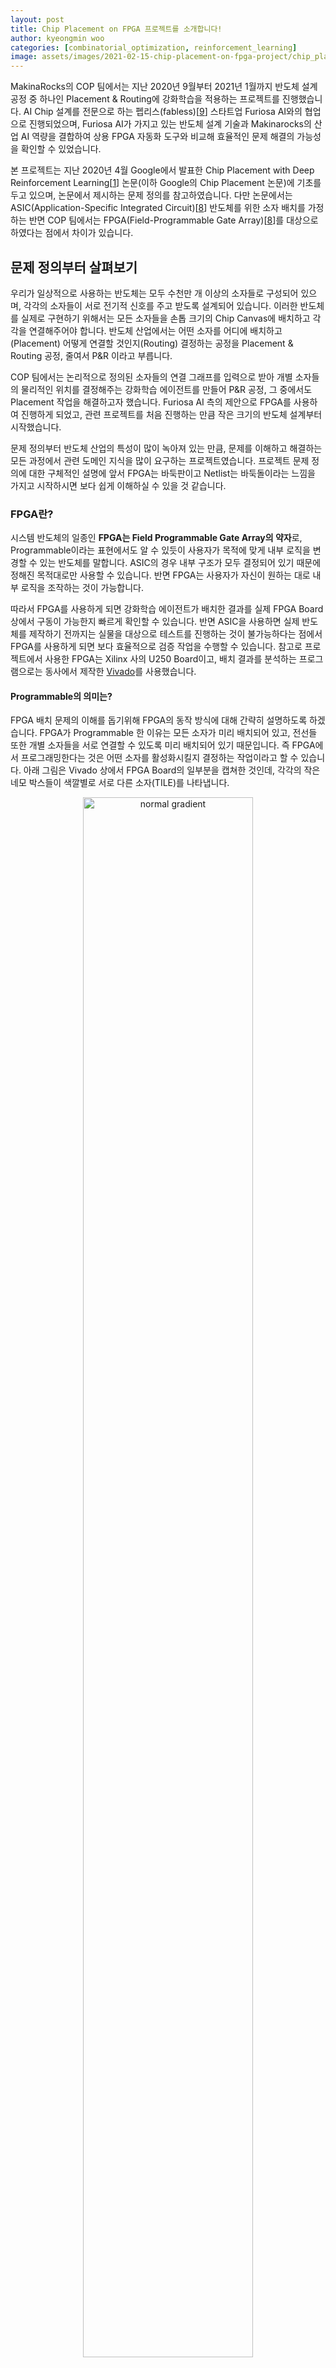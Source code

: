 ```yaml
---
layout: post
title: Chip Placement on FPGA 프로젝트를 소개합니다!
author: kyeongmin woo
categories: [combinatorial_optimization, reinforcement_learning]
image: assets/images/2021-02-15-chip-placement-on-fpga-project/chip_placement_placement_and_routing.png
---
```


MakinaRocks의 COP 팀에서는 지난 2020년 9월부터 2021년 1월까지 반도체 설계 공정 중 하나인 Placement & Routing에 강화학습을 적용하는 프로젝트를 진행했습니다. AI Chip 설계를 전문으로 하는 펩리스(fabless)[[9](#ref-9)] 스타트업 Furiosa AI와의 협업으로 진행되었으며, Furiosa AI가 가지고 있는 반도체 설계 기술과 Makinarocks의 산업 AI 역량을 결합하여 상용 FPGA 자동화 도구와 비교해 효율적인 문제 해결의 가능성을 확인할 수 있었습니다. 

본 프로젝트는 지난 2020년 4월 Google에서 발표한 Chip Placement with Deep Reinforcement Learning[[1](#ref-1)] 논문(이하 Google의 Chip Placement 논문)에 기초를 두고 있으며, 논문에서 제시하는 문제 정의를 참고하였습니다. 다만 논문에서는 ASIC(Application-Specific Integrated Circuit)[[8](#ref-8)] 반도체를 위한 소자 배치를 가정하는 반면 COP 팀에서는 FPGA(Field-Programmable Gate Array)[[8](#ref-8)]를 대상으로 하였다는 점에서 차이가 있습니다.

## 문제 정의부터 살펴보기

우리가 일상적으로 사용하는 반도체는 모두 수천만 개 이상의 소자들로 구성되어 있으며, 각각의 소자들이 서로 전기적 신호를 주고 받도록 설계되어 있습니다. 이러한 반도체를 실제로 구현하기 위해서는 모든 소자들을 손톱 크기의 Chip Canvas에 배치하고 각각을 연결해주어야 합니다. 반도체 산업에서는 어떤 소자를 어디에 배치하고(Placement) 어떻게 연결할 것인지(Routing) 결정하는 공정을 Placement & Routing 공정, 줄여서 P&R 이라고 부릅니다.

COP 팀에서는 논리적으로 정의된 소자들의 연결 그래프를 입력으로 받아 개별 소자들의 물리적인 위치를 결정해주는 강화학습 에이전트를 만들어 P&R 공정, 그 중에서도 Placement 작업을 해결하고자 했습니다. Furiosa AI 측의 제안으로 FPGA를 사용하여 진행하게 되었고, 관련 프로젝트를 처음 진행하는 만큼 작은 크기의 반도체 설계부터 시작했습니다.

문제 정의부터 반도체 산업의 특성이 많이 녹아져 있는 만큼, 문제를 이해하고 해결하는 모든 과정에서 관련 도메인 지식을 많이 요구하는 프로젝트였습니다. 프로젝트 문제 정의에 대한 구체적인 설명에 앞서 FPGA는 바둑판이고 Netlist는 바둑돌이라는 느낌을 가지고 시작하시면 보다 쉽게 이해하실 수 있을 것 같습니다.

### FPGA란?

시스템 반도체의 일종인 **FPGA는 Field Programmable Gate Array의 약자**로, Programmable이라는 표현에서도 알 수 있듯이 사용자가 목적에 맞게 내부 로직을 변경할 수 있는 반도체를 말합니다. ASIC의 경우 내부 구조가 모두 결정되어 있기 때문에 정해진 목적대로만 사용할 수 있습니다. 반면 FPGA는 사용자가 자신이 원하는 대로 내부 로직을 조작하는 것이 가능합니다.

따라서 FPGA를 사용하게 되면 강화학습 에이전트가 배치한 결과를 실제 FPGA Board 상에서 구동이 가능한지 빠르게 확인할 수 있습니다. 반면 ASIC을 사용하면 실제 반도체를 제작하기 전까지는 실물을 대상으로 테스트를 진행하는 것이 불가능하다는 점에서 FPGA를 사용하게 되면 보다 효율적으로 검증 작업을 수행할 수 있습니다. 참고로 프로젝트에서 사용한 FPGA는 Xilinx 사의 U250 Board이고, 배치 결과를 분석하는 프로그램으로는 동사에서 제작한 [Vivado](https://www.xilinx.com/support/university/vivado.html)를 사용했습니다.

#### Programmable의 의미는?

FPGA 배치 문제의 이해를 돕기위해 FPGA의 동작 방식에 대해 간략히 설명하도록 하겠습니다. FPGA가 Programmable 한 이유는 모든 소자가 미리 배치되어 있고, 전선들 또한 개별 소자들을 서로 연결할 수 있도록 미리 배치되어 있기 때문입니다. 즉 FPGA에서 프로그래밍한다는 것은 어떤 소자를 활성화시킬지 결정하는 작업이라고 할 수 있습니다. 아래 그림은 Vivado 상에서 FPGA Board의 일부분을 캡쳐한 것인데, 각각의 작은 네모 박스들이 색깔별로 서로 다른 소자(TILE)를 나타냅니다.

<figure class="image" style="align: center;">
<p align="center">
  <img src="/assets/images/2021-02-15-chip-placement-on-fpga-project/chip_placement_on_fpga_chip_canvas.png" alt="normal gradient" width="80%">
  <figcaption style="text-align: center;">[그림1] - FPGA Board</figcaption>
</p>
</figure>

이때 활성화의 단위 소자를 BEL이라고 부릅니다. 참고로 BEL은 FPGA를 구성하는 최소 단위이기도 한데, Xilinx FPGA는 다음과 같은 계층 구조로 되어 있습니다. 아래 이미지는 위의 이미지를 매우 크게 확대한 것으로, 자세한 내용은 Xilinx의 Rapid Wright 홈페이지[[3](#ref-3)]를 참고하시기 바랍니다.

<figure class="image" style="align: center;">
<p align="center">
  <img src="/assets/images/2021-02-15-chip-placement-on-fpga-project/chip_placement_on_fpga_tile_site_bel.png" alt="normal gradient" width="80%">
  <figcaption style="text-align: center;">[그림2] - TILE > SITE > BEL</figcaption>
</p>
</figure>

### 반도체 설계도, Netlist

Netlist는 반도체의 논리적인 설계도로서, 여기에는 반도체가 동작하려면 어떤 소자들이 필요하고, 각각의 소자들은 어떻게 연결되어 있는지 정의되어 있습니다. 이러한 Netlist에는 개별 소자들의 연결 관계만 담겨 있을 뿐 각각의 소자들의 위치 정보나 어떤 소자가 다른 소자와 얼마나 가까워야 하는지에 대한 정보는 포함되어 있지 않습니다. Chip Placement란 Netlist 설계도에 정의되어 있는 내용을 최적 동작이 가능하도록 Netlist를 구성하는 소자들의 위치를 결정하는 과정이라고 할 수 있습니다.

<figure class="image" style="align: center;">
<p align="center">
  <img src="/assets/images/2021-02-15-chip-placement-on-fpga-project/chip_placement_placement_and_routing.png" alt="normal gradient" width="=100%">
  <figcaption style="text-align: center;">[그림3] - Placement & Routing</figcaption>
</p>
</figure>

#### Macro & Standard Cell

Netlist를 구성하는 소자들은 그 크기 및 기능에 따라 Macro와 Standard Cell로 구분합니다. 상대적으로 크기가 큰 Macro는 RAM[[4](#ref-4)], DSP[[5](#ref-5)] 등과 같이 그 자체만으로도 복잡한 기능을 수행할 수 있는 소자들입니다. 반면 Standard Cell은 LUT, Flip-Flop[[6](#ref-6)]과 같이 단순한 연산이나 순간적인 데이터 저장 등의 기능만을 가지고 있습니다. Google의 Chip Placement 논문[[1](#ref-1)]을 기준으로 하면 Macro만 강화학습 알고리즘으로 배치하고 그 이외의 소자들은 Clustering 하여 갯수를 줄이고 Cluster 단위로 전통적인 알고리즘(Force-Directed Method)[[7](#ref-7)]을 사용하여 배치합니다.

#### 작은 문제 정의하기

COP 팀에서 첫 번째 문제로 확보한 Netlist는 소자의 개수가 72개로 Macro가 2개, Standard Cell이 70개 였습니다. 하지만 Google의 Chip Placement 논문[[1](#ref-1)]에 따라 진행한다면 강화학습 Agent로 단 2개의 Macro만을 배치하게 됩니다. 동일한 기준으로도 수백 개의 Macro를 배치(few hundreds of macros)하는 Google의 Chip Placement 논문[[1](#ref-1)]과 비교해 볼 때 2개만을 배치하는 것은 Agent의 성능을 평가하기에는 너무 적다고 판단하였습니다. 따라서 본 프로젝트에서는 총 72개의 Macro와 Standard Cell 모두를 강화학습 Agent가 배치하도록 문제를 정의하여 실험을 진행했습니다.

## 강화학습 환경 만들기

프로젝트에서 다룬 문제에 대한 간략한 소개에 이어 개발 과정에 대해서도 소개해보려 합니다. 어떤 문제에 강화학습을 적용하기 위해 가장 먼저 해야 하는 작업은 에이전트가 학습할 수 있도록 적절한 강화학습 환경을 만드는 것입니다. 이때 환경으로 사용 가능한 시뮬레이터가 있다면 에이전트와 시뮬레이터를 연결하는 작업만 수행하면 되지만, 그렇지 못한 상황이라면 주어진 문제에 맞게 동작하는 환경을 직접 개발해야 합니다. 

FPGA와 관련해서는 Xilinx 사의 Vivado를 시뮬레이터로 사용할 수 있었습니다. 하지만 동작 속도가 느리고 에이전트와의 연결 과정에서 어려움이 예상되어 사용하지 않는 것으로 결론 내렸습니다. 대신 FPGA와 유사하게 동작하는 Python 프로그램을 개발하여 학습 환경으로 사용했습니다.

환경을 개발하는 과정에서 시작 단계에서는 예상치 못한 다양한 문제들을 경험할 수 있었습니다. Google의 Chip Placement 논문에서 모호하게 기술하고 있는 부분들을 실험과 추론을 통해 구체화하기도 하고, 안정적인 학습을 위한 속도 개선과 디버깅 작업에도 많은 시간을 소요했었습니다. 구체적으로 환경을 개발하면서 많이 고민한 이슈들로는 다음과 같은 것들이 있었습니다.

### (1) 어디에 배치할지 어떻게 결정할까

ASIC을 사용하는 Google의 Chip Placement 논문에서는 전체 Chip Canvas를 일정한 간격의 Grid로 나누고, 에이전트가 Action으로서 그 중 하나를 선택하도록 하고 있습니다. FPGA 또한 사용하고자 하는 Board에 동일한 방법으로 Grid를 적용할 수 있습니다. 다만 Chip Canvas 상에 다른 소자들과 겹치지만 않는다면 소자를 자유롭게 배치할 수 있는 ASIC과는 달리 FPGA는 각 소자의 타입에 따라 배치 가능한 위치가 미리 정해져 있다는 문제가 있었습니다.

이러한 FPGA의 본질적인 특성 때문에 Google의 Chip Placement 논문보다는 다소 복잡하게 환경을 구성하게 되었습니다. 우선 에이전트가 소자를 배치할 Grid Cell을 선택하면 해당 Grid Cell 내에 포함된 BEL 중 임의로 하나를 추출하여 소자와 매핑하도록 하였습니다. Action에 적용되는 Masking 또한 소자의 타입에 따라 다르게 적용했다는 점에서도 소자 간 구분이 없어 하나의 Mask만 사용하는 논문과는 차이가 있습니다.

Grid의 Row, Column 갯수 또한 중요한 문제인데, Google의 Chip Placement 논문에서는 많게는 $$128 \times 128$$까지 실험을 진행했고, 결과적으로는 $$30 \times 30$$으로 설정했을 때에 성능이 가장 좋았다고 언급합니다. 그러나 본 프로젝트에서는 Netlist의 크기가 논문보다 작은 만큼 Grid의 크기 또한 작게하기로 결정했습니다. 최종적인 실험에는 $$6 \times 6$$ 크기의 Grid를 사용하였습니다. 배치 영역 또한 Netlist의 크기에 맞춰 전체 FPGA Board를 사용하지 않고, 개별 Grid Cell마다 100개 이하의 소자가 포함되는 수준으로 조절하였습니다.

### (2) Reward는 어떻게 계산할까

Reward Function은 강화학습에서 가장 중요한 것 요소 중 하나로, 학습의 방향을 결정합니다. Google의 Chip Placement 논문에서는 아래와 같이 Reward Function을 제안하고 있습니다. 참고로 아래 수식에서 $$p$$와 $$g$$는 각각 placement, graph를 의미합니다.

>$$
R_{p,q} = -\text{WireLength}(p, g) - \lambda \text{Congestion}(p, g) \\
\text{S.t. } \text{density}(p,g) \leq \text{max}_{\text{density}}
$$
반도체의 소자들을 연결하며 신호를 주고 받을 수 있게 하는 전선을 Wire라고 부릅니다. 이 Wire의 길이에 따라 반도체의 성능이 달라지고 경우에 따라서는 반도체가 정상적으로 동작하지 못하게 되기도 합니다. Wire length가 짧을수록 이점을 가지므로 Reward Function에서 Wire Length에 따라 페널티를 부여하고 있습니다.

Wire Length를 구하는 방법은 여러가지[[7](#ref-7)]가 있는데, Chip Placement 논문에서는 배치된 소자들의 2차원 위치 정보를 통해 HPWL(Half Perimeter Wire Length)[[7](#ref-7)] 방식에 따라 구하고 있습니다. 예시를 통해 확인하면 구현 내용을 보다 쉽게 이해할 수 있을 것 같아 네 개의 소자가 네 개의 Grid Cell에 나누어 배치된 예시 이미지를 준비했습니다. 

<figure class="image" style="align: center;">
<p align="center">
  <img src="/assets/images/2021-02-15-chip-placement-on-fpga-project/chip_placement_on_fpga_wirelength_calculation.png" alt="normal gradient" width="90%">
  <figcaption style="text-align: center;">[그림4] - Wire Length Example</figcaption>
</p>
</figure>

하나씩 확인해보면 동일한 Grid Cell 내에 배치된 소자들을 서로 연결하는 빨간 Wire(1번-2번)의 HPWL는 0으로 계산되며, Grid Cell 두 개에 걸쳐 연결되는 녹색 Wire(1번-3번)는 1로 계산됩니다. 경우에 따라서는 노란 Wire(1,2,3,4번)처럼 하나의 Wire가 복수의 소자들과 연결되어 있기도 합니다. HPWL은 Wire와 연결된 지점을 모두 포함하는 최소 사각형을 먼저 그리고, 그 둘레의 절반으로 Wire Length를 추정하기 때문에 노란 Wire는 길이가 2로 계산됩니다.

Routing Congestion에 대해서는 반도체 설계와 관련된 지식이 요구되는 만큼 Furiosa AI의 도움을 받아 구현하게 되었습니다. 구체적으로는 각각의 Grid Cell를 통과하는 Wire의 갯수를 사용하여 수평 방향과 수직 방향 각각에 대한 congestion을 계산하고, 이 중 상위 10%에 대한 평균 값을 사용하는 방식입니다. 

마지막으로 Placement Density란 물리적인 배치 가능한 영역의 크기 당 배치하고자 하는 매크로의 전체 크기를 말합니다. 이러한 Placement Density는 전체 FPGA Board 상에서 배치 영역을 적절하게 조절하는 것으로 제약 조건을 만족하도록 했습니다.

### (3) 환경에서 어떤 정보를 주어야 할까

Google의 Chip Placement 논문에서 제시하는 Observation의 유형으로는 Macro Feature, Netlist Graph, Current Macro id, Netlist Metadata, Mask 등이 있습니다. 그런데 논문에서는 각각의 정보들이 어떻게 구성되어 있는지에 대해서는 간략하게 예시 수준으로만 기술하고 있습니다. 이러한 모호성을 해결하기 위해 Reward를 예측하는 데에 도움이 되는지에 따라 정보를 추가해나가는 방식으로 다양한 실험을 진행했습니다. 최종적으로는 다음과 같은 정보들을 Observation으로 에이전트에 전달하도록 했습니다.

- Macro Feature: 타입(One-Hot), 위치(Row & Col), 포트 갯수
- Netlist Graph: 인접 매트릭스
- Current Macro id: Macro Feature에서의 Index
- Netlist Metadata: 사용하는 영역의 크기, Grid의 크기, Congestion Map, 총 Macro/Wire의 갯수
- Mask: 타입별 마스킹 정보

FPGA이므로 사용하는 영역의 크기는 TILE의 갯수를 활용했습니다. Congestion Map은 Google의 Chip Placement 논문에 나오지 않는 요소로, 쉽게 말해 각 Grid Cell 단위로 배치되어 있는 Macro들의 총 Port 갯수에 대한 정보를 가지고 있습니다. 포트 갯수가 많을수록 해당 영역과 연결되어 있는 Wire의 갯수가 많을 것이라고 추정할 수 있는 만큼 Routing Congestion을 추정하는 데에 도움이 될 것이라 판단하여 추가하게 되었습니다. Macro Feature의 포트 갯수 정보 또한 논문에서는 명시하고 있지 않으나, 동일한 이유로 추가하게 되었습니다.

<figure class="image" style="align: center;">
<p align="center">
  <img src="/assets/images/2021-02-15-chip-placement-on-fpga-project/chip_placement_on_fpga_congestion_map.png" alt="normal gradient" width="90%">
  <figcaption style="text-align: center;">[그림5] - Congestion Map</figcaption>
</p>
</figure>

마지막으로 Mask란 현재 배치하고자 하는 소자를 배치할 수 있는 영역에 대해 알려주는 정보입니다. 쉽게 말해 에이전트가 배치할 수 없는 영역을 선택하지 못하게 하는 역할을 합니다. Google의 Chip Placement 논문에서 사용하는 ASIC에서는 배치할 수 있는 적절한 공간만 존재하면 소자의 타입과 무관하게 배치가 가능합니다. 따라서 하나의 Mask만 필요합니다. 그러나 소자의 배치 가능한 위치가 미리 결정되어 있는 FPGA에서는 소자별로 배치 가능한 Grid Cell이 다를 수 밖에 없습니다. 이러한 차이 때문에 본 프로젝트에서는 Mask를 소자의 갯수만큼 만들어두고, 배치할 소자에 따라 서로 다른 Masking을 실시했습니다.

## 강화학습 에이전트 만들기

강화학습 에이전트는 환경으로부터 전달받은 Observation를 처리하는 State Encoder와 이렇게 처리된 정보를 바탕으로 Action을 결정하는 Policy 두 부분으로 나누어 개발했습니다.

### State Encoder

에이전트에서 가장 핵심적인 부분은 State를 적절하게 표현하여 강화학습 Policy가 쉽게 이해할 수 있도록 표현하는 부분이라고 생각합니다. 이를 위해서는 환경으로부터 받은 Observation을 적절하게 처리하여 State Representation으로 만들어주어야 합니다.

배치 대상이 되는 Netlist는 Node와 Edge로 구성되는 Graph 형태로 되어 있습니다. 따라서 좋은 State Representation을 확보하기 위해서는 Graph 데이터를 잘 처리할 수 있는 모델이 필요합니다. Google의 Chip Placement 논문에서 제시하는 구조는 다음과 같으며, 이를 수렴할 때까지 반복적으로 각 Embedding을 업데이트 했다고 말합니다[[12](#ref-12)].

>$$
\eqalign{
&\text{While not converged do} \\
& \qquad \text{Update edge: } e_{ij} = fc_1 (\text{concat}[ fc_0(v_i) \vert fc_0(v_j) \vert w_{ij}^e ]) \\
& \qquad \text{Update node: } v_i = \text{mean}_{j \in N(v_i)}(e_{ij}) \\
&\text{end}
}
$$

그런데 위의 수식을 기반으로 State Encoder를 구현하며 COP 팀에서는 다음 두 가지 의문들이 제기되었습니다.

#### 1. $$fc$$에 Activation Function이 필요한가

위의 수식에는 두 개의 $$fc$$가 나옵니다. 그런데 이와 관련하여 Google의 Chip Placement 논문에서는 Activation Function 유무에 대해서는 언급하지 않고 있습니다. 논문에서는 Fully Connected Network로 표현하고 있어 단순히 Affine 연산을 의미하는 것으로 가정하고 처음에는 Activation Function 없이 구현했습니다. 그러나 Activation function 없이는 Embedding이 수렴하지 않았고, 모든 $$fc$$의 출력에 Activation Function을 추가한 후에야 수렴을 확인할 수 있었습니다.

#### 2. 수렴 여부는 어떻게 결정할 것인가

Embedding이 수렴한다는 것은 결국 이전 Embedding과 현재 Embedding 간의 차이가 점차 줄어든다는 것을 의미합니다. 그런데 그 차이가 무한히 작아질 때까지 계속 연산을 반복하는 것은 비효율적이므로 그 차이가 일정 수준 이하로 떨어지면 수렴한 것으로 판단합니다.

Google의 Chip Placement 논문에서 구체적인 방안은 제시하지 않고 있습니다. COP 팀에서는 두 Embedding의 차이를 계산하는 방법으로 **Frobenius Norm**[[10](#ref-10)]을 사용했습니다. $$n \times m$$ 행렬 $$A$$의 Frobenius Norm은 아래와 같이 계산됩니다.

$$
\| A \|_\text{F} = \root \of {\Sigma_{i=1}^n \Sigma_{j=1}^m \vert a_{ij} \vert^2}
$$

업데이트 중단의 기준이 되는 Threshold의 크기를 결정하는 것 또한 중요한 문제였습니다. 이때 Threshold를 너무 높게 잡으면 충분히 수렴되지 않은 것이므로 Embedding의 정확성이 떨어지게 되는 반면, 너무 낮게 잡으면 연산량이 과도하게 많아지게 됩니다. 특히 PyTorch에서는 반복적으로 Network를 forwarding하면 계산 그래프가 누적되어 Memory를 과도하게 차지하도록 되어 있어, Threshold를 낮게 설정하고 실험하는 경우에는 Out of Memory Issue도 빈번하게 발생했습니다.

이러한 문제에 대처하기 위해 Max iteration의 크기를 hyper parameter로 추가하여 일정 횟수 이상 반복적으로 Embedding이 업데이트되지는 않도록 했습니다. 참고로 최종 실험은 Max iteration은 10으로, Threshold는 1-e7로 설정하고 진행했습니다.

### 강화학습 알고리즘

<figure class="image" style="align: center;">
<p align="center">
  <img src="/assets/images/2021-02-15-chip-placement-on-fpga-project/chip_placement_on_fpga_paper_architecture.png" alt="normal gradient" width="110%">
  <figcaption style="text-align: center;">[그림6] - Model Architecture</figcaption>
</p>
</figure>

강화학습 알고리즘으로는 Google의 Chip Placement 논문과 동일하게 PPO[[11](#ref-11)]를 사용했으며, 전체적인 에이전트의 구조 또한 위 이미지와 동일하게 구성했습니다.

## 평가는 무엇을 기준으로 하나?

반도체 산업에서는 P&R의 결과로 반도체 성능의 척도인 PPA(Performance, Power, Area)가 결정된다고 말합니다. 즉 개별 소자들을 어떻게 배치하느냐에 따라 각 소자들을 연결하는 Wire의 길이와 필요한 영역의 크기가 달라진다는 것입니다. 이러한 점에서 P&R 결과의 평가 척도로 PPA를 보여주는 수치들을 주로 사용합니다. COP 팀 또한 이러한 수치들을 기준으로 모델의 최종 성능을 평가했습니다. 프로젝트에서 사용한 모델 평가 지표들은 다음과 같습니다.

- WNS(Worst Negative Setup-time Slack)
- WHS(Worst Negative Hold-time Slack)
- DP(Dynamic Power)
- RU(Routing Utilization Ratio)

WNS와 WHS의 Time-Slack 이라는 것은 Clock Frequency를 지키는 데에 얼마나 많은 여유 시간이 있는지 나타내는 것입니다. 따라서 이것이 크면 클수록 보다 여유롭게 Clock Frequency를 유지할 수 있으며, 동시에 더 높은 Clock Frequency 또한 가능하다는 것을 의미합니다. 반대로 이것이 음수가 되면 현재 배치 결과로는 주어진 Clock Frequency 대로 구현하는 것이 불가능하다는 뜻입니다.

Dynamic Power는 전체 전력 소비량 중 배치된 결과로 인해 사용되는 전력량을 의미합니다. 참고로 FPGA Board 자체가 반도체이기 때문에 배치가 전혀 이뤄지지 않은 상태에서도 전력을 일정량 소모하게 되는데, 이는 Static Power라고 합니다. 배치를 평가하는 것이 목표이므로 Static Power는 계산에 반영하지 않았습니다. 마지막으로 Routing Utilization은 전체 사용 가능한 Wire 중에서 얼마나 많은 Wire를 사용하는지를 나타내는 수치입니다. Horizontal / Verㄴtical 방향으로 나누어 구해지며, 두 가지를 합하여 사용했습니다.

정리하자면 WNS, WHS는 크면 클수록 좋은 값, Routing Utilization과 Dynamic Power는 작으면 작을수록 좋은 값 입니다. PPA는 이러한 값들을 모두 종합적으로 반영한 것인 만큼 COP 팀에서는 Overall Score를 계산하여 각 배치들을 비교했습니다. 이때 각각의 값들의 Magnitude가 모두 다르므로 Routing Utilization과 Dynamic Power에 대해서는 100을 곱해주었습니다. 정확한 계산식은 아래와 같습니다.

> Overall Score = WNS + WHS - 100 * Routing Utilization - 100 * Dynamic Power

## 그래서 얼마나 잘했나?

COP 팀에서 개발한 강화학습 알고리즘의 성능을 평가하기 위해서는 Vivado 내에서 강화학습 알고리즘이 결정한 대로 배치하고, Routing을 수행한 후 FPGA에서 사용되는 평가 척도들을 계산해야 합니다. COP 팀에서는 강화학습 알고리즘의 배치 결과를 아래와 같은 txt 파일로 저장하고 이를 Vivado에 입력 제약 조건으로 전달하여 이러한 과정이 이뤄질 수 있도록 했습니다.

<figure class="image" style="align: center;">
<p align="center">
  <img src="/assets/images/2021-02-15-chip-placement-on-fpga-project/chip_placement_on_fpga_txt_result.png" alt="normal gradient" width="70%">
  <figcaption style="text-align: center;">[그림7] - txt Result Example</figcaption>
</p>
</figure>

위 txt 파일에서 각각의 Row는 Netlist에서 배치 대상이 되는 소자의 이름과 FPGA Board 상에서 소자가 배치될 BEL를 매핑한 것이라고 할 수 있습니다.

> [NETLIST MACRO NAME] [FPGA SITE NAME] [FPGA BEL NAME]

최종적인 배치 결과는 다음과 같습니다.

<figure class="image" style="align: center;">
<p align="center">
  <img src="/assets/images/2021-02-15-chip-placement-on-fpga-project/chip_placement_on_fpga_our_result.png" alt="normal gradient" width="90%">
  <figcaption style="text-align: center;">[테이블1] - Experiment Results</figcaption>
</p>
</figure>

Random Placement는 모든 소자의 위치를 임의로 선택한 배치 결과를 말하고, Vivado Placement는 Vivado에서 찾은 최적 배치 결과를 말합니다. RL Placement가 COP 팀에서 개발한 에이전트의 배치 결과입니다.

Vivado Placement의 Overall Score가 -1.1707인 반면 강화학습 에이전트로 배치한 결과는 -1.053514로 나왔습니다. 이는 Random Placement 결과를 0으로, Vivado Placement 결과를 1로 보았을 때 약 1.03에 해당하는 수치로 Vivado의 최적 배치와 비교해 볼 때 3% 정도 더 나은 배치 결과를 얻었다고 할 수 있습니다. Overall을 제외한 5개의 개별 수치를 보더라도 4개 수치에서 Vivado와 비슷하거나 보다 월등한 결과를 얻었음을 알 수 있습니다.

각각의 실험 결과에 대한 배치 결과를 시각화해보면 다음과 같습니다. 주황색 또는 파란색의 사각형이 소자의 위치를 나타냅니다. 모두 동일한 배치 영역을 가지고 진행했으나, Vivado Placement와 RL Placement는 일부 영역에 집중되어 있어 Random Placement 보다 확대하였습니다.

<figure class="image" style="align: center;">
<p align="center">
  <img src="/assets/images/2021-02-15-chip-placement-on-fpga-project/chip_placement_on_fpga_random_result.png" alt="normal gradient" width="100%">
  <figcaption style="text-align: center;">[그림8] - Random result</figcaption>
</p>
</figure>

<figure class="image" style="align: center;">
<p align="center">
  <img src="/assets/images/2021-02-15-chip-placement-on-fpga-project/chip_placement_on_fpga_vivado_result.png" alt="normal gradient" width="90%">
  <figcaption style="text-align: center;">[그림9] - Vivado result</figcaption>
</p>
</figure>

<figure class="image" style="align: center;">
<p align="center">
  <img src="/assets/images/2021-02-15-chip-placement-on-fpga-project/chip_placement_on_fpga_rl_result.png" alt="normal gradient" width="90%">
  <figcaption style="text-align: center;">[그림10] - RL result</figcaption>
</p>
</figure>

RL Placement와 Random Placement의 배치 결과는 모두 제약조건으로 Vivado에 전달되므로 모두 주황색 사각형으로 표현되고 있습니다. 파란색 사각형은 Vivado 내부 알고리즘에 따라 배치한 소자를, 주황색 사각형은 제약 조건에 따라 배치된 소자를 의미합니다. RL Placcement 결과에도 파란색 사각형이 존재하는데, 입력 포트 등 에이전트의 배치 대상이 아닌 소자들의 경우 Vivado가 배치하기 때문입니다.

참고로 각 소자들을 연결하고 있는 녹색의 실선이 Wire이며, 이를 배치하는 Routing 작업은 모두 Vivado의 Solution을 따랐습니다. 이미지의 가운데 영역에 존재하는 녹색의 선형 블럭이 전체 반도체 배치의 시작과 끝이 되는 입출력 포트입니다. 

## Conclusion

MakinaRocks COP팀에서 개발한 Chip Placement 알고리즘은 소규모 설계 회로에 있어 기존 상용 EDA Tool의 최적 배치보다 약 3% 정도 높은 성능을 보였습니다. 현재 COP 팀에서는 상용 수준의 반도체 Netlist에 대해서도 잘 동작하는 알고리즘을 목표로 추가적인 연구 개발을 진행하고 있습니다. 최종적으로는 반도체 P&R 문제를 기존 방법론보다 효과적으로 해결할 수 있는 제품을 개발하고자 합니다.

또한 물류 산업의 경로 최적화, 부두 스케쥴링 부터 시작하여 생산 프로세스, 작업 프로세스 최적화까지 현실에는 다양한 형태의 조합 최적화 문제가 존재합니다. 이러한 점에서 COP 팀에서는 반도체가 아닌 다양한 산업의 조합 최적화 문제에 Chip Placement on FPGA 프로젝트를 통해 확보한 기술력과 경험을 적용하는 데에도 많은 관심을 가지고 있습니다.

## References

<a name="ref-1">[1]</a>  [Azalia Mirhoseini, Anna Goldie, Mustafa Yazgan, Joe Jiang, Ebrahim Songhori, Shen Wang, Young-Joon Lee, Eric Johnson, Omkar Pathak, Sungmin Bae, Azade Nazi, Jiwoo Pak, Andy Tong, Kavya Srinivasa, William Hang, Emre Tuncer, Anand Babu, Quoc V. Le, James Laudon, Richard Ho, Roger Carpenter, Jeff Dean, 2020, Chip Placement with Deep Reinforcement Learning.](https://arxiv.org/abs/2004.10746)

<a name="ref-2">[2]</a>  [Google AI, 2020, Chip Placement with Deep Reinforcement Learning, Google AI Blog.](https://ai.googleblog.com/2020/04/chip-design-with-deep-reinforcement.html)

<a name="ref-3">[3]</a>  [Rapid Wright, Xilinx Architecture Terminology.](https://www.rapidwright.io/docs/Xilinx_Architecture.html)

<a name="ref-4">[4]</a>  [Xilinx, 2020, UltraScale Architecture Memory Resources.](https://www.xilinx.com/support/documentation/user_guides/ug573-ultrascale-memory-resources.pdf)

<a name="ref-5">[5]</a>  [Xilinx, 2020, UltraScale Architecture DSP Slice.](https://www.xilinx.com/support/documentation/user_guides/ug579-ultrascale-dsp.pdf)

<a name="ref-6">[6]</a>  [Xilinx, 2020, UltraScale Architecture Configurable Logic Block.](https://www.xilinx.com/support/documentation/user_guides/ug574-ultrascale-clb.pdf)

<a name="ref-7">[7]</a>  [K. Shahookar & P. Mazumder, 1991, VLSI Cell Placement Techniques, ACM Computing Surveys.](http://users.eecs.northwestern.edu/~haizhou/357/p143-shahookar.pdf)

<a name="ref-8">[8]</a>  Clive Maxfield, 2004, The design warrior's guide to FPGAs, Elsevier

<a name="ref-9">[9]</a>  [위키 백과, 2020, 팹리스 반도체 기업.](https://ko.wikipedia.org/wiki/%ED%8C%B9%EB%A6%AC%EC%8A%A4_%EB%B0%98%EB%8F%84%EC%B2%B4_%EA%B8%B0%EC%97%85)

<a name="ref-10">[10]</a>  [Wikipedia, 2021, Matrix norm, Frobenius norm.](https://en.wikipedia.org/wiki/Matrix_norm#Frobenius_norm)

<a name="ref-11">[11]</a>  [John Schulman, Filip Wolski, Prafulla Dhariwal, Alec Radford, Oleg Klimov, 2021, Proximal Policy Optimization Algorithms, OpenAI.](https://arxiv.org/abs/1707.06347)

<a name="ref-12">[12]</a>  [Yisong Yue, 2020, Lecture by Azalia Mirhoseini & Anna Goldie (CS 159 Spring 2020), Edge-based Graph Convolution: Node Embeddings.](<https://youtu.be/lBzh9WY5hpU?t=2418>)